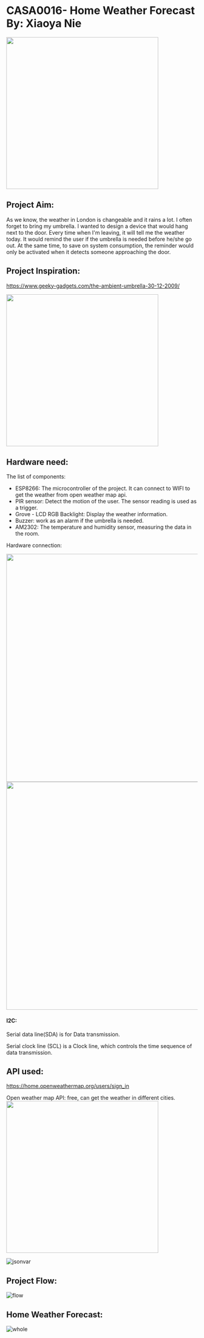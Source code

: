 # CASA0016- Home Weather Forecast By: Xiaoya Nie
<img src="https://github.com/NXiaoya/CASA0016/blob/main/pictures/icon.png" data-canonical-src="https://github.com/NXiaoya/CASA0016/blob/main/pictures/icon.png" width="400" height="400" />

## Project Aim:
As we know, the weather in London is changeable and it rains a lot. I often forget to bring my umbrella. I wanted to design a device that would hang next to the door. Every time when I'm leaving, it will tell me the weather today. It would remind the user if the umbrella is needed before he/she go out. At the same time, to save on system consumption, the reminder would only be activated when it detects someone approaching the door.

## Project Inspiration:

https://www.geeky-gadgets.com/the-ambient-umbrella-30-12-2009/

<img src="https://github.com/NXiaoya/CASA0016/blob/main/pictures/idea.png" data-canonical-src="https://github.com/NXiaoya/CASA0016/blob/main/pictures/idea.png" width="400"/>

## Hardware need:
The list of components:
   - ESP8266: The microcontroller of the project. It can connect to WIFI to get the weather from open weather map api.
   - PIR sensor: Detect the motion of the user. The sensor reading is used as a trigger.
   - Grove - LCD RGB Backlight: Display the weather information.
   - Buzzer: work as an alarm if the umbrella is needed.
   - AM2302: The temperature and humidity sensor, measuring the data in the room.

Hardware connection:

<img src="https://github.com/NXiaoya/CASA0016/blob/main/pictures/Pin.png" data-canonical-src="https://github.com/NXiaoya/CASA0016/blob/main/pictures/Pin.png" width="600"/>

<img src="https://github.com/NXiaoya/CASA0016/blob/main/pictures/Grove.png" data-canonical-src="https://github.com/NXiaoya/CASA0016/blob/main/pictures/Grove.png" width="600"/>

#### I2C:

Serial data line(SDA) is for Data transmission.

Serial clock line (SCL) is a Clock line, which controls the time sequence of data transmission.

## API used:

https://home.openweathermap.org/users/sign_in

Open weather map API: free, can get the weather in different cities.
   <img src="https://github.com/NXiaoya/CASA0016/blob/main/pictures/ToAPI.png" data-canonical-src="https://github.com/NXiaoya/CASA0016/blob/main/pictures/ToAPI.png" width="400"/> 
   
   ![jsonvar](https://github.com/NXiaoya/CASA0016/blob/main/pictures/jsonvar.png)
   
## Project Flow:

![flow](https://github.com/NXiaoya/CASA0016/blob/main/pictures/flow.png)

## Home Weather Forecast:

![whole](https://github.com/NXiaoya/CASA0016/blob/main/pictures/whole.jpg)



